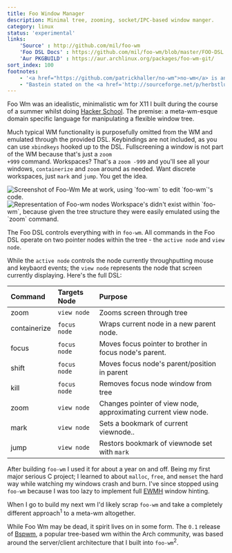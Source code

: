 ```yaml
---
title: Foo Window Manager
description: Minimal tree, zooming, socket/IPC-based window manger.
category: linux
status: 'experimental'
links:
    'Source' : http://github.com/mil/foo-wm
    'Foo DSL Docs' : https://github.com/mil/foo-wm/blob/master/FOO-DSL.md
    'Aur PKGBUILD' : https://aur.archlinux.org/packages/foo-wm-git/
sort_index: 100
footnotes:
    - '<a href="https://github.com/patrickhaller/no-wm">no-wm</a> is an amazing proof-of-concept.'
    - "Bastein stated on the <a href='http://sourceforge.net/p/herbstluftwm/mailman/message/29873505/'>herbluftwm mailing list</a> that Bspwm's server/client skeleton was originally extracted from <code>foo-wm</code>. Although, the code has evolved much since then, it's nice to know <code>foo-wm</code> helped out to an extent!"
---
```


Foo Wm was an idealistic, minimalistic wm for X11 I built during the course of a summer whilst doing [Hacker School](http://hackerschool.com).  The premise: a meta-wm-esque domain specific language for manipulating a flexible window tree.

Much typical WM functionality is purposefully omitted from the WM and emulated through the provided DSL.  Keybindings are not included, as you can use `xbindkeys` hooked up to the DSL.  Fullscreening a window is not part of the WM because that's just a <code>zoom +999</code> command. Workspaces? That's a `zoom -999` and you'll see all your windows, `containerize` and `zoom` around as needed. Want discrete workspaces, just <code>mark</code> and <code>jump</code>. You get the idea.

<div class='captioned-image'>
<img src="/interfaces/Foo-Wm/kind-of-busy.png" alt="Screenshot of Foo-Wm">
<span class='caption'>Me at work, using `foo-wm` to edit `foo-wm`'s code.</span>
</div>



<div class='captioned-image'>
<img src="/interfaces/Foo-Wm/node-sketch.jpg" alt="Representation of Foo-wm nodes">
<span class='caption'>Workspace's didn't exist within `foo-wm`, because given the tree structure they were easily emulated using the `zoom` command.</span>
</div>


The Foo DSL controls everything with in `foo-wm`. All commands in the Foo DSL operate on two pointer nodes within the tree - the <code>active node</code> and <code>view node</code>.  

While the <code>active node</code> controls the node currently throughputting mouse and keybaord events; the <code>view node</code> represents the node that screen currently displaying. Here's the full DSL:



|Command   |Targets Node | Purpose |
|:---------|:------------|:--------|
|zoom      | `view node` | Zooms screen through tree |
|containerize | `focus node` | Wraps current node in a new parent node. |
|focus | `focus node` | Moves focus pointer to brother in focus node's parent. |
|shift | `focus node` | Moves focus node's parent/position in parent |
| kill | `focus node` | Removes focus node window from tree |
| zoom | `view node` | Changes pointer of view node, approximating current view node. |
| mark | `view node` | Sets a bookmark of current viewnode.. |
| jump | `view node` | Restors bookmark of viewnode set with `mark` |

After building `foo-wm` I used it for about a year on and off. Being my first major serious C project; I learned to about `malloc`, `free`, and `memset` the hard way while watching my windows crash and burn.  I've since stopped using `foo-wm` because I was too lazy to implement full [EWMH](http://standards.freedesktop.org/wm-spec/wm-spec-latest.html) window hinting.

When I go to build my next wm I'd likely scrap `foo-wm` and take a completely different approach<sup>1</sup> to a meta-wm altogether.

While Foo Wm may be dead, it spirit lives on in some form. The `0.1` release of [Bspwm](https://github.com/baskerville/bspwm), a popular tree-based wm within the Arch community, was based around the server/client architecture that I built into `foo-wm`<sup>2</sup>.



